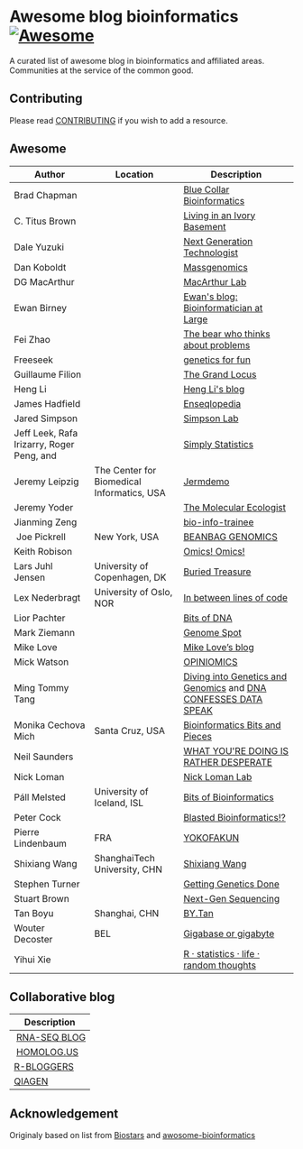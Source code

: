 # Awesome blog bioinformatics [![Awesome](https://cdn.rawgit.com/sindresorhus/awesome/d7305f38d29fed78fa85652e3a63e154dd8e8829/media/badge.svg)](https://github.com/sindresorhus/awesome)

A curated list of awesome blog in bioinformatics and affiliated areas.  
Communities at the service of the common good.

## Contributing
Please read [CONTRIBUTING](./CONTRIBUTING.md) if you wish to add a resource.

## Awesome

| Author | Location | Description |
| --- | --- | --- |
| Brad Chapman | | [Blue Collar Bioinformatics](https://bcbio.wordpress.com/)
| C. Titus Brown | | [Living in an Ivory Basement](http://ivory.idyll.org/blog/)
| Dale Yuzuki | | [Next Generation Technologist](http://yuzuki.org) 
| Dan Koboldt | | [Massgenomics](http://massgenomics.org)
| DG MacArthur | | [MacArthur Lab](https://macarthurlab.org/blog/)
| Ewan Birney | | [Ewan's blog: Bioinformatician at Large](ewanbirney.com)
| Fei Zhao | | [The bear who thinks about problems](https://kaopubear.top/)
| Freeseek | | [genetics for fun](http://apol1.blogspot.be/)
| Guillaume Filion | | [The Grand Locus](http://blog.thegrandlocus.com)
| Heng Li | | [Heng Li's blog](http://lh3.github.io/)
| James Hadfield | | [Enseqlopedia](http://enseqlopedia.com/coregenomics/) 
| Jared Simpson | | [Simpson Lab](http://simpsonlab.github.io/simpsonlab.github.io/)
| Jeff Leek, Rafa Irizarry, Roger Peng, and  | | [Simply Statistics](https://simplystatistics.org) 
| Jeremy Leipzig | The Center for Biomedical Informatics, USA | [Jermdemo](http://jermdemo.blogspot.be/)
| Jeremy Yoder | | [The Molecular Ecologist](http://www.molecularecologist.com/)
| Jianming Zeng | | [bio-info-trainee](http://www.bio-info-trainee.com)
| Joe Pickrell | New York, USA | [BEANBAG GENOMICS](https://joepickrell.wordpress.com/) 
| Keith Robison | | [Omics! Omics!](http://omicsomics.blogspot.be/)
| Lars Juhl Jensen | University of Copenhagen, DK| [Buried Treasure](https://larsjuhljensen.wordpress.com/) 
| Lex Nederbragt | University of Oslo, NOR | [In between lines of code](https://flxlexblog.wordpress.com/)
| Lior Pachter | | [Bits of DNA](https://liorpachter.wordpress.com/)
| Mark Ziemann | | [Genome Spot](http://genomespot.blogspot.be/) 
| Mike Love | | [Mike Love’s blog](https://mikelove.wordpress.com/)
| Mick Watson | | [OPINIOMICS](http://www.opiniomics.org/)
| Ming Tommy Tang | | [Diving into Genetics and Genomics](http://crazyhottommy.blogspot.com) and [DNA CONFESSES DATA SPEAK](https://divingintogeneticsandgenomics.rbind.io/)
| Monika Cechova Mich | Santa Cruz, USA | [Bioinformatics Bits and Pieces](http://sites.psu.edu/biomonika/)
| Neil Saunders | | [WHAT YOU'RE DOING IS RATHER DESPERATE](https://nsaunders.wordpress.com/)
| Nick Loman | | [Nick Loman Lab](http://lab.loman.net//)
| Páll Melsted | University of Iceland, ISL | [Bits of Bioinformatics](https://pmelsted.wordpress.com/)
| Peter Cock | | [Blasted Bioinformatics!?](https://blastedbio.blogspot.be/) 
| Pierre Lindenbaum | FRA | [YOKOFAKUN](http://plindenbaum.blogspot.be/) 
| Shixiang Wang | ShanghaiTech University, CHN | [Shixiang Wang](https://shixiangwang.github.io/home/)
| Stephen Turner | | [Getting Genetics Done](http://www.gettinggeneticsdone.com/) 
| Stuart Brown | | [Next-Gen Sequencing](http://nextgenseq.blogspot.be/)
| Tan Boyu | Shanghai, CHN | [BY.Tan](https://www.tanboyu.com/)
| Wouter Decoster | BEL | [Gigabase or gigabyte](https://gigabaseorgigabyte.wordpress.com/)
| Yihui Xie | | [R · statistics · life · random thoughts](https://yihui.name/)


## Collaborative blog

| Description |
| --- |
| [RNA-SEQ BLOG](https://www.rna-seqblog.com) | 
| [HOMOLOG.US](https://homolog.us/blogs/) | 
| [R-BLOGGERS](https://www.r-bloggers.com) |
| [QIAGEN](https://digitalinsights.qiagen.com/news/blog/) | 

## Acknowledgement

Originaly based on list from [Biostars](https://www.biostars.org/p/243961/) and [awosome-bioinformatics](https://github.com/openbiox/awosome-bioinformatics)